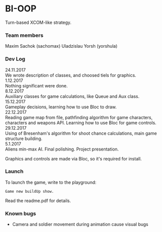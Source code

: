 # BI-OOP
Turn-based XCOM-like strategy.

### Team members
Maxim Sachok (sachomax)
Uladzislau Yorsh (yorshula)

### Dev Log
24.11.2017  
We wrote description of classes, and choosed tiels for graphics.  
1.12.2017  
Nothing significant were done.  
8.12.2017  
Auxiliary classes for game calculations, like Queue and Aux class.  
15.12.2017  
Gameplay decisions, learning how to use Bloc to draw.  
22.12.2017  
Reading game map from file, pathfinding algorithm for game characters, characters and weapons API. Learning how to use Bloc for game controls.  
29.12.2017  
Using of Bresenham's algorithm for shoot chance calculations, main game structure building.  
5.1.2017  
Aliens min-max AI. Final polishing. Project presentation.  

Graphics and controls are made via Bloc, so it's required for install.

### Launch
To launch the game, write to the playground:
```
Game new buildUp show.
```

Read the readme.pdf for details.

### Known bugs  
- Camera and soldier movement during animation cause visual bugs
